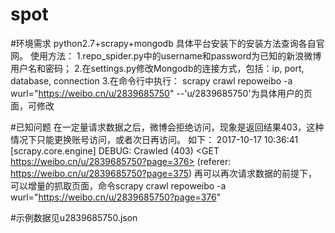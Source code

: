 # spot

#环境需求
python2.7+scrapy+mongodb
具体平台安装下的安装方法查询各自官网。
使用方法：
1.repo_spider.py中的username和password为已知的新浪微博用户名和密码；
2.在settings.py修改Mongodb的连接方式，包括：ip, port, database, connection
3.在命令行中执行：
scrapy crawl repoweibo -a wurl="https://weibo.cn/u/2839685750" --'u/2839685750'为具体用户的页面，可修改

#已知问题
在一定量请求数据之后，微博会拒绝访问，现象是返回结果403，这种情况下只能更换账号访问，或者次日再访问。
如下：
2017-10-17 10:36:41 [scrapy.core.engine] DEBUG: Crawled (403) <GET https://weibo.cn/u/2839685750?page=376> (referer: https://weibo.cn/u/2839685750?page=375)
再可以再次请求数据的前提下，可以增量的抓取页面，命令scrapy crawl repoweibo -a wurl="https://weibo.cn/u/2839685750?page=376"

#示例数据见u2839685750.json

